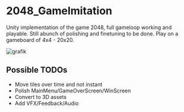 # 2048_GameImitation
Unity implementation of the game 2048, full gameloop working and playable. Still abunch of polishing and finetuning to be done.
Play on a gameboard of 4x4 - 20x20.

![grafik](https://github.com/BennetSchlenk/2048_GameImitation/assets/25987836/b0170e66-4ae6-4367-8916-e37200c3c50b)


## Possible TODOs
* Move tiles over time and not instant
* Polish MainMenu/GameOverScreen/WinScreen
* Convert to 3D assets
* Add VFX/Feedback/Audio
